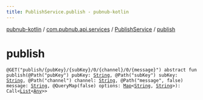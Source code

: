 ```yaml
---
title: PublishService.publish - pubnub-kotlin
---
```


[pubnub-kotlin](../../index.html) / [com.pubnub.api.services](../index.html) / [PublishService](index.html) / [publish](./publish.html)

# publish

`@GET("publish/{pubKey}/{subKey}/0/{channel}/0/{message}") abstract fun publish(@Path("pubKey") pubKey: `[`String`](https://kotlinlang.org/api/latest/jvm/stdlib/kotlin/-string/index.html)`, @Path("subKey") subKey: `[`String`](https://kotlinlang.org/api/latest/jvm/stdlib/kotlin/-string/index.html)`, @Path("channel") channel: `[`String`](https://kotlinlang.org/api/latest/jvm/stdlib/kotlin/-string/index.html)`, @Path("message", false) message: `[`String`](https://kotlinlang.org/api/latest/jvm/stdlib/kotlin/-string/index.html)`, @QueryMap(false) options: `[`Map`](https://kotlinlang.org/api/latest/jvm/stdlib/kotlin.collections/-map/index.html)`<`[`String`](https://kotlinlang.org/api/latest/jvm/stdlib/kotlin/-string/index.html)`, `[`String`](https://kotlinlang.org/api/latest/jvm/stdlib/kotlin/-string/index.html)`>): Call<`[`List`](https://kotlinlang.org/api/latest/jvm/stdlib/kotlin.collections/-list/index.html)`<`[`Any`](https://kotlinlang.org/api/latest/jvm/stdlib/kotlin/-any/index.html)`>>`
